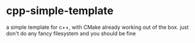# cpp-simple-template
a simple template for c++, with CMake already working out of the box. just don't do any fancy filesystem and you should be fine
